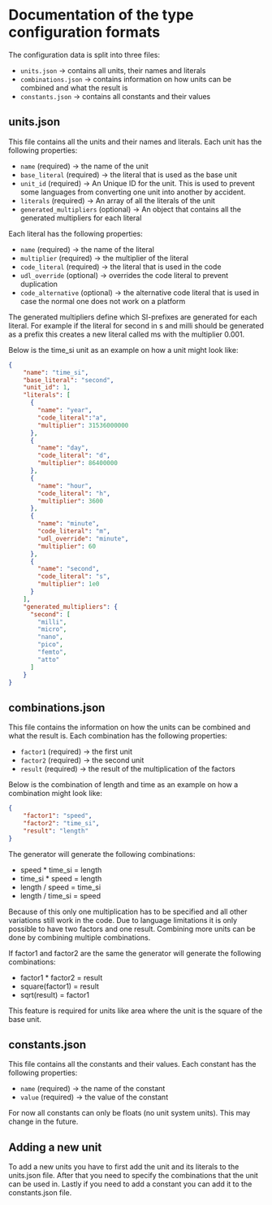 # Documentation of the type configuration formats

The configuration data is split into three files:

* `units.json` -> contains all units, their names and literals
* `combinations.json` -> contains information on how units can be combined and what the result is
* `constants.json` -> contains all constants and their values

## units.json

This file contains all the units and their names and literals.
Each unit has the following properties:

* `name` (required) -> the name of the unit
* `base_literal` (required) -> the literal that is used as the base unit
* `unit_id` (required) -> An Unique ID for the unit. This is used to prevent some languages from converting one unit into another by accident.
* `literals` (required) -> An array of all the literals of the unit
* `generated_multipliers` (optional) -> An object that contains all the generated multipliers for each literal

Each literal has the following properties:

* `name` (required) -> the name of the literal
* `multiplier` (required) -> the multiplier of the literal
* `code_literal` (required) -> the literal that is used in the code
* `udl_override` (optional) -> overrides the code literal to prevent duplication
* `code_alternative` (optional) -> the alternative code literal that is used in case the normal one does not work on a platform

The generated multipliers define which SI-prefixes are generated for each literal.
For example if the literal for second in s and milli should be generated as a prefix this creates a new literal called ms with the multiplier 0.001.

Below is the time_si unit as an example on how a unit might look like:

```json
{
    "name": "time_si",
    "base_literal": "second",
    "unit_id": 1,
    "literals": [
      {
        "name": "year",
        "code_literal":"a",
        "multiplier": 31536000000
      },
      {
        "name": "day",
        "code_literal": "d",
        "multiplier": 86400000
      },
      {
        "name": "hour",
        "code_literal": "h",
        "multiplier": 3600
      },
      {
        "name": "minute",
        "code_literal": "m",
        "udl_override": "minute",
        "multiplier": 60
      },
      {
        "name": "second",
        "code_literal": "s",
        "multiplier": 1e0
      }
    ],
    "generated_multipliers": {
      "second": [
        "milli",
        "micro",
        "nano",
        "pico",
        "femto",
        "atto"
      ]
    }
}
```

## combinations.json

This file contains the information on how the units can be combined and what the result is.
Each combination has the following properties:

* `factor1` (required) -> the first unit
* `factor2` (required) -> the second unit
* `result` (required) -> the result of the multiplication of the factors

Below is the combination of length and time as an example on how a combination might look like:

```json
{
    "factor1": "speed",
    "factor2": "time_si",
    "result": "length"
}
```

The generator will generate the following combinations:

* speed * time_si = length
* time_si * speed = length
* length / speed = time_si
* length / time_si = speed

Because of this only one multiplication has to be specified and all other variations still work in the code.
Due to language limitations it is only possible to have two factors and one result.
Combining more units can be done by combining multiple combinations.

If factor1 and factor2 are the same the generator will generate the following combinations:

* factor1 * factor2 = result
* square(factor1) = result
* sqrt(result) = factor1

This feature is required for units like area where the unit is the square of the base unit.

## constants.json

This file contains all the constants and their values.
Each constant has the following properties:

* `name` (required) -> the name of the constant
* `value` (required) -> the value of the constant

For now all constants can only be floats (no unit system units).
This may change in the future.

## Adding a new unit

To add a new units you have to first add the unit and its literals to the units.json file.
After that you need to specify the combinations that the unit can be used in.
Lastly if you need to add a constant you can add it to the constants.json file.
